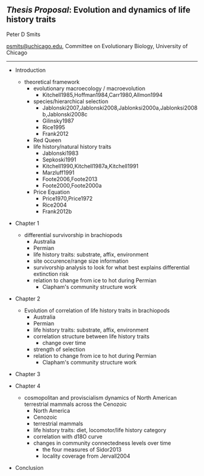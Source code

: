 *Thesis Proposal*: Evolution and dynamics of life history traits
----------------------------------------------------------------
Peter D Smits

psmits@uchicago.edu, Committee on Evolutionary Biology, University of Chicago

****

- Introduction
    - theoretical framework
        - evolutionary macroecology / macroevolution
            - Kitchell1985,Hoffman1984,Carr1980,Allmon1994
        - species/hierarchical selection
            - Jablonski2007,Jablonski2008,Jablonksi2000a,Jablonksi2008b,Jablonski2008c
            - Gilinsky1987
            - Rice1995
            - Frank2012
        - Red Queen
        - life history/natural history traits
            - Jablonski1983
            - Sepkoski1991
            - Kitchell1990,Kitchell1987a,Kitchell1991
            - Marzluff1991
            - Foote2006,Foote2013
            - Foote2000,Foote2000a
        - Price Equation
            - Price1970,Price1972
            - Rice2004
            - Frank2012b

- Chapter 1
    - differential survivorship in brachiopods
        - Australia
        - Permian
        - life history traits: substrate, affix, environment
        - site occurence/range size information
        - survivorship analysis to look for what best explains differential
          extinction risk
        - relation to change from ice to hot during Permian
            - Clapham's community structure work

- Chapter 2
    - Evolution of correlation of life history traits in brachiopods
        - Australia
        - Permian
        - life history traits: substrate, affix, environment
        - correlation structure between life history traits
            - change over time
        - strength of selection
        - relation to change from ice to hot during Permian
            - Clapham's community structure work

- Chapter 3


- Chapter 4
    - cosmopolitan and proviscialism dynamics of North American terrestrial
      mammals across the Cenozoic
        - North America
        - Cenozoic
        - terrestrial mammals
        - life history traits: diet, locomotor/life history category
        - correlation with d18O curve
        - changes in community connectedness levels over time
            - the four measures of Sidor2013
            - locality coverage from Jervall2004

- Conclusion
